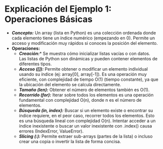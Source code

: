 # Explicación del Ejemplo 1: Operaciones Básicas
* ***Concepto:*** Un array (lista en Python) es una colección ordenada donde cada elemento tiene un índice numérico (empezando en 0). Permite un acceso y modificación muy rápidos si conoces la posición del elemento.
* **Operaciones:**
  + ***Creación:**** Se muestra cómo inicializar listas vacías o con datos. Las listas de Python son dinámicas y pueden contener elementos de diferentes tipos.
  + ***Acceso ([]):*** Permite obtener o modificar un elemento individual usando su índice (ej: array[0], array[-1]). Es una operación muy eficiente, con complejidad de tiempo O(1) (tiempo constante), ya que la ubicación del elemento se calcula directamente.
  + ***Tamaño (len):*** Obtener el número de elementos también es O(1).
  + ***Recorrido (for):*** Iterar sobre todos los elementos es una operación fundamental con complejidad O(n), donde n es el número de elementos.
  + ***Búsqueda (in, index):*** Buscar si un elemento existe o encontrar su índice requiere, en el peor caso, recorrer todos los elementos. Esto es una búsqueda lineal con complejidad O(n). Intentar acceder a un índice inexistente o buscar un valor inexistente con .index() causa errores (IndexError, ValueError).
  + ***Slicing (:):*** Permite extraer sub-arrays (partes de la lista) o incluso crear una copia o invertir la lista de forma concisa.
